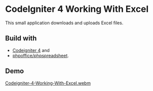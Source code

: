 # CodeIgniter 4 Working With Excel
This small application downloads and uploads Excel files. 

## Build with 
* [Codeigniter 4](https://codeigniter.com/user_guide/intro/index.html) and 
* [phpoffice/phpspreadsheet](https://phpspreadsheet.readthedocs.io/en/latest/).

## Demo

  
[Codeigniter-4-Working-With-Excel.webm](https://github.com/somenbanerjee/ci4-working-with-excel/assets/12642347/a6e84f6d-39b4-4576-9574-c9b4d36ca61a)
